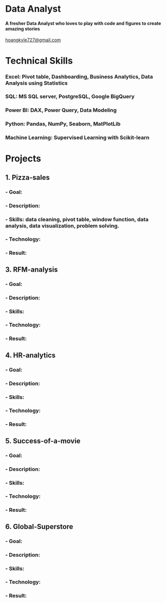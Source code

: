 # Data Analyst

#### A fresher Data Analyst who loves to play with code and figures to create amazing stories 

 hoangkyle727@gmail.com
 
# Technical Skills
### Excel: Pivot table, Dashboarding, Business Analytics, Data Analysis using Statistics
### SQL: MS SQL server, PostgreSQL, Google BigQuery 
### Power BI: DAX, Power Query, Data Modeling
### Python: Pandas, NumPy, Seaborn, MatPlotLib
### Machine Learning: Supervised Learning with Scikit-learn

# Projects 
## 1. Pizza-sales
   ### - Goal: 
   ### - Description:
   ### - Skills: data cleaning, pivot table, window function, data analysis, data visualization, problem solving.
   ### - Technology:
   ### - Result: 

## 3. RFM-analysis
   ### - Goal: 
   ### - Description:
   ### - Skills: 
   ### - Technology:
   ### - Result:

## 4. HR-analytics
   ### - Goal: 
   ### - Description:
   ### - Skills: 
   ### - Technology:
   ### - Result:

## 5. Success-of-a-movie
   ### - Goal: 
   ### - Description:
   ### - Skills: 
   ### - Technology:
   ### - Result:

## 6. Global-Superstore
   ### - Goal: 
   ### - Description:
   ### - Skills: 
   ### - Technology:
   ### - Result:










